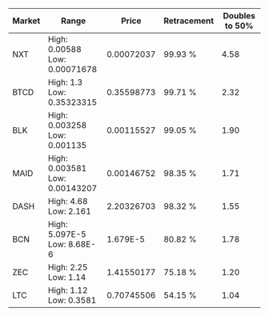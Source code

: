 | Market | Range | Price| Retracement | Doubles to 50% |
| --- | --- | --- | --- | --- |
| NXT | High: 0.00588<br />Low: 0.00071678 | 0.00072037 | 99.93 % | 4.58 |
| BTCD | High: 1.3<br />Low: 0.35323315 | 0.35598773 | 99.71 % | 2.32 |
| BLK | High: 0.003258<br />Low: 0.001135 | 0.00115527 | 99.05 % | 1.90 |
| MAID | High: 0.003581<br />Low: 0.00143207 | 0.00146752 | 98.35 % | 1.71 |
| DASH | High: 4.68<br />Low: 2.161 | 2.20326703 | 98.32 % | 1.55 |
| BCN | High: 5.097E-5<br />Low: 8.68E-6 | 1.679E-5 | 80.82 % | 1.78 |
| ZEC | High: 2.25<br />Low: 1.14 | 1.41550177 | 75.18 % | 1.20 |
| LTC | High: 1.12<br />Low: 0.3581 | 0.70745506 | 54.15 % | 1.04 |
